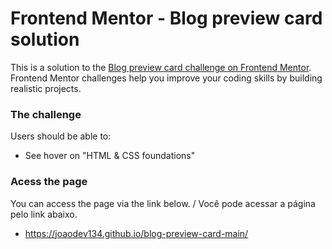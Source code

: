 # Frontend Mentor - Blog preview card solution

This is a solution to the [Blog preview card challenge on Frontend Mentor](https://www.frontendmentor.io/challenges/blog-preview-card-ckPaj01IcS). Frontend Mentor challenges help you improve your coding skills by building realistic projects. 

### The challenge

Users should be able to:

- See hover on "HTML & CSS foundations"

### Acess the page

You can access the page via the link below. / Você pode acessar a página pelo link abaixo.

- https://joaodev134.github.io/blog-preview-card-main/
